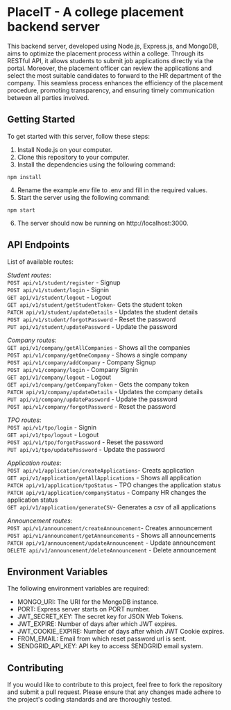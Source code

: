 # PlaceIT - A college placement backend server 
This backend server, developed using Node.js, Express.js, and MongoDB, aims to optimize the placement process within a college. Through its RESTful API, it allows students to submit job applications directly via the portal. Moreover, the placement officer can review the applications and select the most suitable candidates to forward to the HR department of the company. This seamless process enhances the efficiency of the placement procedure, promoting transparency, and ensuring timely communication between all parties involved.

## Getting Started
To get started with this server, follow these steps:

1. Install Node.js on your computer.
2. Clone this repository to your computer.
3. Install the dependencies using the following command:
```
npm install
```
4. Rename the example.env file to .env and fill in the required values.
5. Start the server using the following command:
```
npm start
```
6. The server should now be running on http://localhost:3000.

## API Endpoints
List of available routes:

*Student routes*:\
`POST api/v1/student/register` - Signup\
`POST api/v1/student/login` - Signin\
`GET api/v1/student/logout` - Logout\
`GET api/v1/student/getStudentToken`- Gets the student token\
`PATCH api/v1/student/updateDetails`  - Updates the student details\
`POST api/v1/student/forgotPassword` - Reset the password\
`PUT api/v1/student/updatePassword` - Update the password

*Company routes*:\
`GET api/v1/company/getAllCompanies` - Shows all the companies\
`POST api/v1/company/getOneCompany` - Shows a single company\
`POST api/v1/company/addCompany` - Company Signup\
`POST api/v1/company/login` - Company Signin\
`GET api/v1/company/logout` - Logout\
`GET api/v1/company/getCompanyToken` - Gets the company token\
`PATCH api/v1/company/updateDetails` - Updates the company details\
`PUT api/v1/company/updatePassword` - Update the password\
`POST api/v1/company/forgotPassword` - Reset the password

*TPO routes*:\
`POST api/v1/tpo/login` - Signin\
`GET api/v1/tpo/logout` - Logout\
`POST api/v1/tpo/forgotPassword` - Reset the password\
`PUT api/v1/tpo/updatePassword` - Update the password

*Application routes*:\
`POST api/v1/application/createApplications`- Creats application\
`GET api/v1/application/getAllApplications`  - Shows all application\
`PATCH api/v1/application/tpoStatus` - TPO changes the application status\
`PATCH api/v1/application/companyStatus` - Company HR changes the application status\
`GET api/v1/application/generateCSV`- Generates a csv of all applications

*Announcement routes*:\
`POST api/v1/announcement/createAnnouncement`- Creates announcement\
`POST api/v1/announcement/getAnnouncements`  - Shows all announcements\
`PATCH api/v1/announcement/updateAnnouncement` - Update announcement\
`DELETE api/v1/announcement/deleteAnnouncement` - Delete announcement

## Environment Variables
The following environment variables are required:

- MONGO_URI: The URI for the MongoDB instance.
- PORT: Express server starts on PORT number.
- JWT_SECRET_KEY: The secret key for JSON Web Tokens.
- JWT_EXPIRE: Number of days after which JWT expires.
- JWT_COOKIE_EXPIRE: Number of days after which JWT Cookie expires.
- FROM_EMAIL: Email from which reset password url is sent.
- SENDGRID_API_KEY: API key to access SENDGRID email system.

## Contributing
If you would like to contribute to this project, feel free to fork the repository and submit a pull request. Please ensure that any changes made adhere to the project's coding standards and are thoroughly tested.
